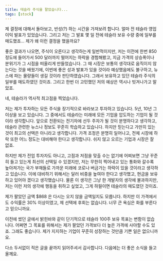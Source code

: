```yaml
---
title: 테슬라 주식을 팔았습니다...
tags: [stock]
---
```

제 결정에 대해서 돌아보고, 반성(?) 하는 시간을 가져보려 합니다. 얼마 전 테슬라 영업 이익 발표가 있었습니다.  그리고 저는 그 발표 몇 일 전에 테슬라 보유 수량 중에 일부를 매도했죠... 제가 왜 이런 결정을 했을까요?

<!--truncate-->

좋은 결과가 나오면, 주식이 오른다고 생각하는게 일반적이지만, 저는 이전에 한번 850 정도에 들어가서 500 달러까지 떨어지는 하락을 경험해봤고, 지금 가격의 상승폭이나 분위기가 그 시점을 떠올리게 만들었습니다. 그 때 시장은 보통의 생각대로 움직이지 않는다는 것을 배웠기에, 이번에 좋은 성과 발표가 있을 것이라 예상했음에도 불구하고, 뉴스에 파는 물량들이 생길 것이라 판단하였습니다. 그래서 보유하고 있던 테슬라 주식의 일부를 매도하였던 것이죠. 그리고 한번 더 고민했던 저의 예상은 역시나 빗겨나가고 말았죠.

네, 테슬라가 역사적 최고점을 찍었습니다.

저는 제가 투자하는 모든 주식을 장기적으로 바라보고 투자하고 있습니다. 5년, 10년 그 이상을 보고 있습니다. 그 중에서도 테슬라는 미래에 모든 기업을 압도하는 기업이 될 것이라 생각합니다. 앞으로 전환되는 전기차에 선두 주자가 될 것이 분명하다고 생각하고, 테슬라 관련한 뉴스나 정보도 꾸준히 학습하고 있습니다. 하지만 믿는다고 가만히 있는 것이 최고의 선택은 아니라고 생각합니다. 가격 조정은 분명히 일어나고, 전체 시장에 하락 또한 어느 정도는 대비해야 한다고 생각합니다. 쉬지 않고 오르는 기업과 시장은 잘 없죠.

하지만 제가 전업 투자자도 아니고, 고점과 저점을 맞출 수는 없기에 어찌보면 그냥 꾸준히 들고 있는게 최선의 선택일 수 있겠지만, 저는 무한히 찍어내고 있는 통화와 갈수록 높아져가는 국가 부채들로 가까운 미래에 코로나 버금가는 하락이 있을 것이라고 생각하고 있습니다. 이에 대비하기 위해서는 달러 비중을 높여야 한다고 생각했고, 현금을 보유하고 있어야 겠다고 생각했습니다. 물론 이 생각은 그냥 한 개발자의 생각에 불과하지만, 저는 이런 저의 생각에 행동을 취하고 싶었고, 그게 하필이면 테슬라의 매도였던 것이죠.

제가 팔았던 금액 $868 은 다시는 오지 않을 금액일지도 모릅니다. 하지만 이 가격에서도 수익률은 30% 이상이였고, 제 선택에 후회는 없습니다. 너무 큰 욕심은 화를 부른다고 믿으니까요.

이전에 썼던 글에서 밝힌바와 같이 단기적으로 테슬라 100주 보유 목표는 변함이 없습니다. 어쩌면 그 목표를 위해서는 제가 팔았던 가격보다 더 높은 가격에 사야할 수도 있죠. 그래도 좋습니다. 제가 지지하는 기업이 꾸준히 성장하는 것만큼 기쁜 일은 없으니까요.

다소 두서없이 적은 글을 끝까지 읽어주셔서 감사합니다. 다음에는 더 좋은 소식을 들고 올께요.
